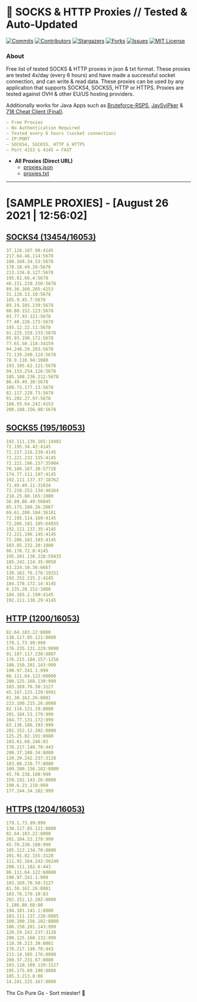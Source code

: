 <!-- MARKDOWN LINKS & IMAGES -->
<!-- https://www.markdownguide.org/basic-syntax/#reference-style-links -->
[contributors-shield]: https://img.shields.io/github/contributors/KaiBurton/free-proxies-autoupdated?style=for-the-badge
[contributors-url]: https://github.com/KaiBurton/free-proxies-autoupdated/graphs/contributors
[forks-shield]: https://img.shields.io/github/forks/KaiBurton/free-proxies-autoupdated?style=for-the-badge
[forks-url]: https://github.com/KaiBurton/free-proxies-autoupdated/network/members
[stars-shield]: https://img.shields.io/github/stars/KaiBurton/free-proxies-autoupdated?style=for-the-badge
[stars-url]: https://github.com/KaiBurton/free-proxies-autoupdated/stargazers
[issues-shield]: https://img.shields.io/github/issues/KaiBurton/free-proxies-autoupdated?style=for-the-badge
[issues-url]: https://github.com/KaiBurton/free-proxies-autoupdated/issues
[license-shield]: https://img.shields.io/github/license/KaiBurton/free-proxies-autoupdated?style=for-the-badge
[license-url]: https://github.com/KaiBurton/free-proxies-autoupdated/blob/main/LICENSE
[commit-shield]: https://img.shields.io/github/last-commit/KaiBurton/free-proxies-autoupdated?style=for-the-badge
[commit-url]: https://github.com/KaiBurton/free-proxies-autoupdated/commits/main

# 🎁 SOCKS & HTTP Proxies // Tested & Auto-Updated

[![Commits][commit-shield]][commit-url]
[![Contributors][contributors-shield]][contributors-url]
[![Stargazers][stars-shield]][stars-url]
[![Forks][forks-shield]][forks-url]
[![Issues][issues-shield]][issues-url]
[![MIT License][license-shield]][license-url]

### About
Free list of tested SOCKS & HTTP proxies in json & txt format. These proxies are tested 4x/day (every 6 hours) and have made a successful socket connection, and can write & read data. These proxies can be used by any application that supports SOCKS4, SOCKS5, HTTP or HTTPS. Proxies are tested against OVH & other EU/US hosting providers.

Additionally works for Java Apps such as [Bruteforce-RSPS](https://github.com/KaiBurton/Bruteforce-RSPS), [JaySyiPker](https://github.com/JayArrowz/JaySyiPker) & [718 Cheat Client (Final)](https://github.com/KaiBurton/718-Cheat-Client-Final). 

```yaml
— Free Proxies
— No Authentication Required
— Tested every 6 hours (socket connection)
— IP:PORT
— SOCKS4, SOCKS5, HTTP & HTTPS
— Port 4153 & 4145 = FAST
```

- **All Proxies (Direct URL)**
  - [proxies.json](https://raw.githubusercontent.com/KaiBurton/free-proxies-autoupdated/main/proxies.json)
  - [proxies.txt](https://raw.githubusercontent.com/KaiBurton/free-proxies-autoupdated/main/proxies.txt)

---

# [SAMPLE PROXIES] - [August 26 2021 | 12:56:02]

## [SOCKS4 (13454/16053)](https://raw.githubusercontent.com/KaiBurton/free-proxies-autoupdated/main/proxies-socks4.txt)
```yaml
37.128.107.98:4145
217.64.46.114:5678
188.168.34.53:5678
178.18.49.26:5678
213.134.0.127:5678
195.81.66.4:5678
46.151.220.250:5678
89.36.160.205:4153
31.128.13.10:5678
185.9.45.7:5678
89.19.105.239:5678
80.80.152.123:5678
93.77.93.121:5678
77.48.228.173:5678
185.12.22.11:5678
91.225.158.233:5678
85.93.190.172:5678
77.65.50.118:34159
94.240.29.203:5678
72.139.240.124:5678
78.9.110.94:1080
193.105.62.121:5678
94.153.254.126:5678
185.188.236.212:5678
86.49.49.30:5678
109.73.177.13:5678
82.117.228.73:5678
91.202.27.97:5678
188.93.64.242:4153
200.188.156.98:5678
```

## [SOCKS5 (195/16053)](https://raw.githubusercontent.com/KaiBurton/free-proxies-autoupdated/main/proxies-socks5.txt)
```yaml
192.111.139.165:19402
72.195.34.42:4145
72.217.216.239:4145
72.221.232.155:4145
72.221.196.157:35904
70.166.167.38:57728
174.77.111.197:4145
192.111.137.37:18762
72.49.49.11:31034
72.210.252.134:46164
218.25.88.165:1080
36.89.86.49:56845
85.175.100.26:2067
69.61.200.104:36181
72.195.114.169:4145
72.206.181.105:64935
192.111.137.35:4145
72.221.196.145:4145
72.206.181.103:4145
103.85.232.20:1080
98.178.72.8:4145
195.201.130.228:59435
185.242.114.35:9050
43.224.10.36:6667
139.162.76.176:19151
192.252.215.2:4145
184.178.172.14:4145
8.135.28.152:1080
184.185.2.190:4145
192.111.138.29:4145
```

## [HTTP (1200/16053)](https://raw.githubusercontent.com/KaiBurton/free-proxies-autoupdated/main/proxies-http.txt)
```yaml
82.64.183.22:8080
138.117.85.121:8080
179.1.73.99:999
176.235.131.229:9090
91.187.117.230:8087
176.215.184.157:1256
186.150.201.143:999
190.97.241.1:999
86.111.64.122:60080
200.125.168.130:999
103.169.70.50:3127
45.167.125.129:9991
81.30.162.26:8081
223.100.215.26:8080
82.114.121.19:8080
201.184.53.179:999
164.77.131.172:999
83.136.186.193:999
202.152.12.202:8080
125.25.82.191:8080
103.61.68.246:83
178.217.140.70:443
200.37.108.34:8080
120.29.242.237:3128
183.88.210.77:8080
109.200.156.102:8080
45.70.238.180:999
159.192.143.26:8080
190.6.23.218:999
177.244.34.102:999
```

## [HTTPS (1204/16053)](https://raw.githubusercontent.com/KaiBurton/free-proxies-autoupdated/main/proxies-https.txt)
```yaml
179.1.73.99:999
138.117.85.121:8080
82.64.183.22:8080
201.184.53.179:999
45.70.238.180:999
105.112.134.70:8080
201.91.82.155:3128
111.92.164.242:50249
200.111.182.6:443
86.111.64.122:60080
190.97.241.1:999
103.169.70.50:3127
81.30.162.26:8081
103.78.170.10:83
202.152.12.202:8080
1.186.80.68:80
194.181.141.1:8080
103.111.137.226:8085
109.200.156.102:8080
186.150.201.143:999
120.29.242.237:3128
200.125.168.132:999
110.36.213.38:8081
178.217.140.70:443
213.14.105.176:8080
200.37.231.67:8080
103.110.109.139:3127
195.175.89.198:8080
185.3.213.8:80
14.241.225.167:8080
```



Thx Co Pure Gs - Sort miester! 💟